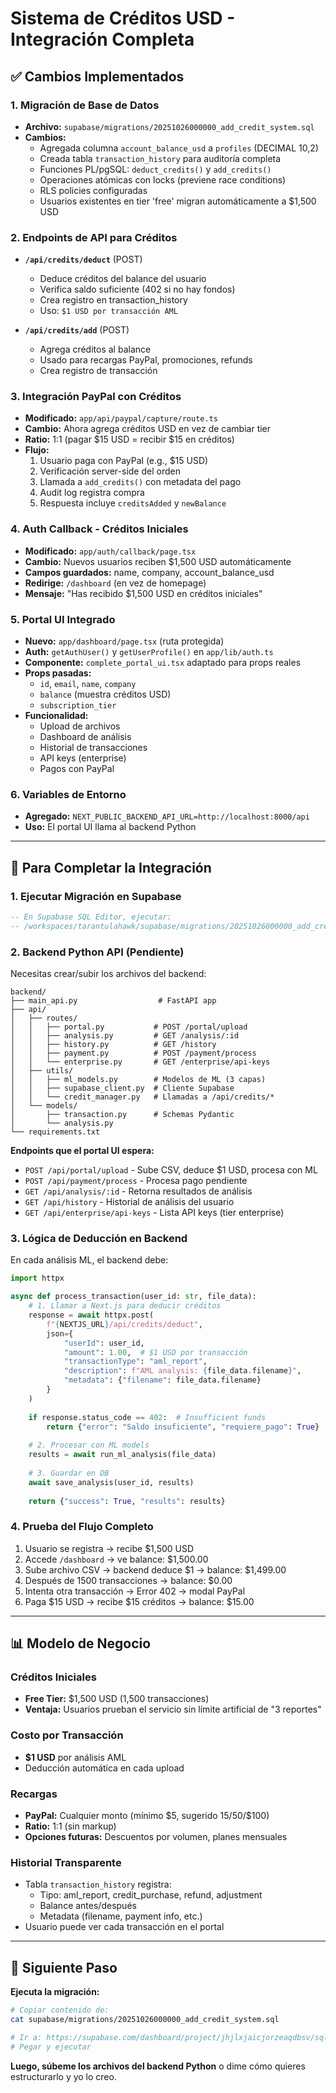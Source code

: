# Sistema de Créditos USD - Integración Completa

## ✅ Cambios Implementados

### 1. **Migración de Base de Datos**
- **Archivo:** `supabase/migrations/20251026000000_add_credit_system.sql`
- **Cambios:**
  - Agregada columna `account_balance_usd` a `profiles` (DECIMAL 10,2)
  - Creada tabla `transaction_history` para auditoría completa
  - Funciones PL/pgSQL: `deduct_credits()` y `add_credits()`
  - Operaciones atómicas con locks (previene race conditions)
  - RLS policies configuradas
  - Usuarios existentes en tier 'free' migran automáticamente a $1,500 USD

### 2. **Endpoints de API para Créditos**
- **`/api/credits/deduct`** (POST)
  - Deduce créditos del balance del usuario
  - Verifica saldo suficiente (402 si no hay fondos)
  - Crea registro en transaction_history
  - Uso: `$1 USD por transacción AML`

- **`/api/credits/add`** (POST)
  - Agrega créditos al balance
  - Usado para recargas PayPal, promociones, refunds
  - Crea registro de transacción

### 3. **Integración PayPal con Créditos**
- **Modificado:** `app/api/paypal/capture/route.ts`
- **Cambio:** Ahora agrega créditos USD en vez de cambiar tier
- **Ratio:** 1:1 (pagar $15 USD = recibir $15 en créditos)
- **Flujo:**
  1. Usuario paga con PayPal (e.g., $15 USD)
  2. Verificación server-side del orden
  3. Llamada a `add_credits()` con metadata del pago
  4. Audit log registra compra
  5. Respuesta incluye `creditsAdded` y `newBalance`

### 4. **Auth Callback - Créditos Iniciales**
- **Modificado:** `app/auth/callback/page.tsx`
- **Cambio:** Nuevos usuarios reciben $1,500 USD automáticamente
- **Campos guardados:** name, company, account_balance_usd
- **Redirige:** `/dashboard` (en vez de homepage)
- **Mensaje:** "Has recibido $1,500 USD en créditos iniciales"

### 5. **Portal UI Integrado**
- **Nuevo:** `app/dashboard/page.tsx` (ruta protegida)
- **Auth:** `getAuthUser()` y `getUserProfile()` en `app/lib/auth.ts`
- **Componente:** `complete_portal_ui.tsx` adaptado para props reales
- **Props pasadas:**
  - `id`, `email`, `name`, `company`
  - `balance` (muestra créditos USD)
  - `subscription_tier`
- **Funcionalidad:** 
  - Upload de archivos
  - Dashboard de análisis
  - Historial de transacciones
  - API keys (enterprise)
  - Pagos con PayPal

### 6. **Variables de Entorno**
- **Agregado:** `NEXT_PUBLIC_BACKEND_API_URL=http://localhost:8000/api`
- **Uso:** El portal UI llama al backend Python

---

## 🔧 Para Completar la Integración

### 1. **Ejecutar Migración en Supabase**
```sql
-- En Supabase SQL Editor, ejecutar:
-- /workspaces/tarantulahawk/supabase/migrations/20251026000000_add_credit_system.sql
```

### 2. **Backend Python API (Pendiente)**
Necesitas crear/subir los archivos del backend:

```
backend/
├── main_api.py                  # FastAPI app
├── api/
│   ├── routes/
│   │   ├── portal.py           # POST /portal/upload
│   │   ├── analysis.py         # GET /analysis/:id
│   │   ├── history.py          # GET /history
│   │   ├── payment.py          # POST /payment/process
│   │   └── enterprise.py       # GET /enterprise/api-keys
│   ├── utils/
│   │   ├── ml_models.py        # Modelos de ML (3 capas)
│   │   ├── supabase_client.py  # Cliente Supabase
│   │   └── credit_manager.py   # Llamadas a /api/credits/*
│   └── models/
│       ├── transaction.py      # Schemas Pydantic
│       └── analysis.py
└── requirements.txt
```

**Endpoints que el portal UI espera:**
- `POST /api/portal/upload` - Sube CSV, deduce $1 USD, procesa con ML
- `POST /api/payment/process` - Procesa pago pendiente
- `GET /api/analysis/:id` - Retorna resultados de análisis
- `GET /api/history` - Historial de análisis del usuario
- `GET /api/enterprise/api-keys` - Lista API keys (tier enterprise)

### 3. **Lógica de Deducción en Backend**
En cada análisis ML, el backend debe:

```python
import httpx

async def process_transaction(user_id: str, file_data):
    # 1. Llamar a Next.js para deducir créditos
    response = await httpx.post(
        f"{NEXTJS_URL}/api/credits/deduct",
        json={
            "userId": user_id,
            "amount": 1.00,  # $1 USD por transacción
            "transactionType": "aml_report",
            "description": f"AML analysis: {file_data.filename}",
            "metadata": {"filename": file_data.filename}
        }
    )
    
    if response.status_code == 402:  # Insufficient funds
        return {"error": "Saldo insuficiente", "requiere_pago": True}
    
    # 2. Procesar con ML models
    results = await run_ml_analysis(file_data)
    
    # 3. Guardar en DB
    await save_analysis(user_id, results)
    
    return {"success": True, "results": results}
```

### 4. **Prueba del Flujo Completo**
1. Usuario se registra → recibe $1,500 USD
2. Accede `/dashboard` → ve balance: $1,500.00
3. Sube archivo CSV → backend deduce $1 → balance: $1,499.00
4. Después de 1500 transacciones → balance: $0.00
5. Intenta otra transacción → Error 402 → modal PayPal
6. Paga $15 USD → recibe $15 créditos → balance: $15.00

---

## 📊 Modelo de Negocio

### Créditos Iniciales
- **Free Tier:** $1,500 USD (1,500 transacciones)
- **Ventaja:** Usuarios prueban el servicio sin límite artificial de "3 reportes"

### Costo por Transacción
- **$1 USD** por análisis AML
- Deducción automática en cada upload

### Recargas
- **PayPal:** Cualquier monto (mínimo $5, sugerido $15/$50/$100)
- **Ratio:** 1:1 (sin markup)
- **Opciones futuras:** Descuentos por volumen, planes mensuales

### Historial Transparente
- Tabla `transaction_history` registra:
  - Tipo: aml_report, credit_purchase, refund, adjustment
  - Balance antes/después
  - Metadata (filename, payment info, etc.)
- Usuario puede ver cada transacción en el portal

---

## 🚀 Siguiente Paso

**Ejecuta la migración:**
```bash
# Copiar contenido de:
cat supabase/migrations/20251026000000_add_credit_system.sql

# Ir a: https://supabase.com/dashboard/project/jhjlxjaicjorzeaqdbsv/sql
# Pegar y ejecutar
```

**Luego, súbeme los archivos del backend Python** o dime cómo quieres estructurarlo y yo lo creo.
